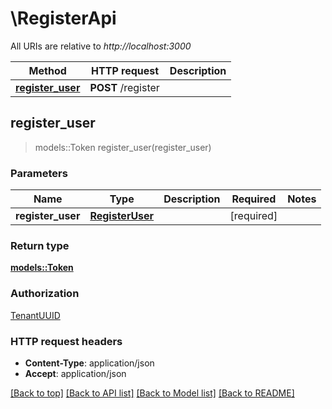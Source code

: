# \RegisterApi

All URIs are relative to *http://localhost:3000*

Method | HTTP request | Description
------------- | ------------- | -------------
[**register_user**](RegisterApi.md#register_user) | **POST** /register | 



## register_user

> models::Token register_user(register_user)


### Parameters


Name | Type | Description  | Required | Notes
------------- | ------------- | ------------- | ------------- | -------------
**register_user** | [**RegisterUser**](RegisterUser.md) |  | [required] |

### Return type

[**models::Token**](Token.md)

### Authorization

[TenantUUID](../README.md#TenantUUID)

### HTTP request headers

- **Content-Type**: application/json
- **Accept**: application/json

[[Back to top]](#) [[Back to API list]](../README.md#documentation-for-api-endpoints) [[Back to Model list]](../README.md#documentation-for-models) [[Back to README]](../README.md)

